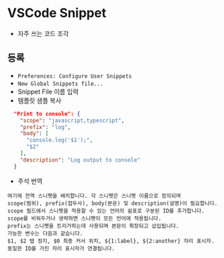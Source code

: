 # VSCode Snippet
* 자주 쓰는 코드 조각

## 등록
* `Preferences: Configure User Snippets`
* `New Global Snippets file...`
* Snippet File 이름 입력
* 템플릿 샘플 복사

```json
  "Print to console": {
    "scope": "javascript,typescript",
    "prefix": "log",
    "body": [
      "console.log('$1');",
      "$2"
    ],
    "description": "Log output to console"
  }
```

* 주석 번역
```
여기에 전역 스니펫을 배치합니다. 각 스니펫은 스니펫 이름으로 정의되며
scope(범위), prefix(접두사), body(본문) 및 description(설명)이 필요합니다.
scope 필드에서 스니펫을 적용할 수 있는 언어의 쉼표로 구분된 ID를 추가합니다.
scope를 비워두거나 생략하면 스니펫이 모든 언어에 적용됩니다.
prefix는 스니펫을 트리거하는데 사용되며 본문이 확장되고 삽입됩니다.
가능한 변수는 다음과 같습니다.
$1, $2 탭 정지, $0 최종 커서 위치, ${1:label}, ${2:another} 자리 표시자.
동일한 ID를 가진 자리 표시자가 연결됩니다.
```
